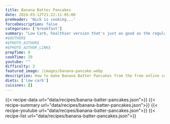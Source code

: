 ```yaml
---
title: Banana Batter Pancakes
date: 2024-03-12T21:22:11-05:00
preHeader: 'Nick is cooking...'
forceDescription: false
categories: ['breakfast']
summary: "Low Carb, healthier version that's just as good as the regular breakfast staple."
#$AUTHOR$
#$PHOTO_AUTHOR$
#$PHOTO_AUTHOR_LINK$
prepTime: 0
cookTime: 20
youtube: ""
difficulty: 3
featured_image: /images/banana-pancake.webp
description: How to make Banana Batter Pancakes from the free online cookbook
diets: ['low carb']
cuisines: []
---
```

{{< recipe-data url="data/recipes/banana-batter-pancakes.json">}}
{{< recipe-summary url="data/recipes/banana-batter-pancakes.json">}}
{{< recipe-youtube url="data/recipes/banana-batter-pancakes.json">}}
{{< recipe-list url="data/recipes/banana-batter-pancakes.json">}}
